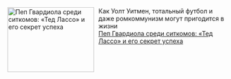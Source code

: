 <!--2025-03-14 19:18:49-->
<div class="yb">
  <div class="rss smaller1 kino_teatr"><a href="https://www.kino-teatr.ru/blog/y2025/3-14/1839/" title="Пеп Гвардиола среди ситкомов: «Тед Лассо» и его секрет успеха"><img src="https://www.kino-teatr.ru/blog/9/3/1839/poster.jpg" width="196" height="147" align="left" hspace="5" style="margin: 0px 10px 0px 5px" alt="Пеп Гвардиола среди ситкомов: «Тед Лассо» и его секрет успеха"/></a>Как Уолт Уитмен, тотальный футбол и даже ромкоммунизм могут пригодится в жизни <br><a class="light" href="https://www.kino-teatr.ru/blog/y2025/3-14/1839/">Пеп Гвардиола среди ситкомов: «Тед Лассо» и его секрет успеха</a></div>
</div>
